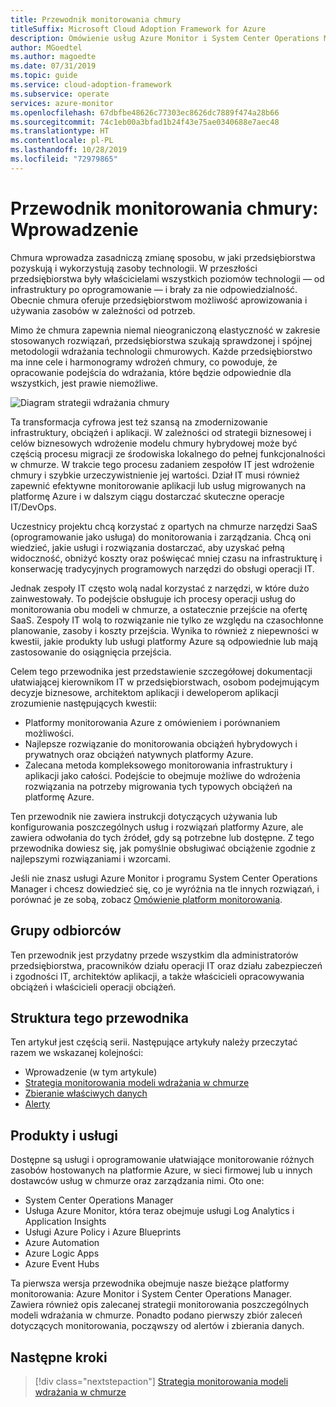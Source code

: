 ```yaml
---
title: Przewodnik monitorowania chmury
titleSuffix: Microsoft Cloud Adoption Framework for Azure
description: Omówienie usług Azure Monitor i System Center Operations Manager
author: MGoedtel
ms.author: magoedte
ms.date: 07/31/2019
ms.topic: guide
ms.service: cloud-adoption-framework
ms.subservice: operate
services: azure-monitor
ms.openlocfilehash: 67dbfbe48626c77303ec8626dc7889f474a28b66
ms.sourcegitcommit: 74c1eb00a3bfad1b24f43e75ae0340688e7aec48
ms.translationtype: HT
ms.contentlocale: pl-PL
ms.lasthandoff: 10/28/2019
ms.locfileid: "72979865"
---
```

# <a name="cloud-monitoring-guide-introduction"></a>Przewodnik monitorowania chmury: Wprowadzenie

Chmura wprowadza zasadniczą zmianę sposobu, w jaki przedsiębiorstwa pozyskują i wykorzystują zasoby technologii. W przeszłości przedsiębiorstwa były właścicielami wszystkich poziomów technologii — od infrastruktury po oprogramowanie — i brały za nie odpowiedzialność. Obecnie chmura oferuje przedsiębiorstwom możliwość aprowizowania i używania zasobów w zależności od potrzeb.

Mimo że chmura zapewnia niemal nieograniczoną elastyczność w zakresie stosowanych rozwiązań, przedsiębiorstwa szukają sprawdzonej i spójnej metodologii wdrażania technologii chmurowych. Każde przedsiębiorstwo ma inne cele i harmonogramy wdrożeń chmury, co powoduje, że opracowanie podejścia do wdrażania, które będzie odpowiednie dla wszystkich, jest prawie niemożliwe.

![Diagram strategii wdrażania chmury](./media/monitoring-management-guidance-cloud-and-on-premises/introduction-cloud-adoption.png)

Ta transformacja cyfrowa jest też szansą na zmodernizowanie infrastruktury, obciążeń i aplikacji. W zależności od strategii biznesowej i celów biznesowych wdrożenie modelu chmury hybrydowej może być częścią procesu migracji ze środowiska lokalnego do pełnej funkcjonalności w chmurze. W trakcie tego procesu zadaniem zespołów IT jest wdrożenie chmury i szybkie urzeczywistnienie jej wartości. Dział IT musi również zapewnić efektywne monitorowanie aplikacji lub usług migrowanych na platformę Azure i w dalszym ciągu dostarczać skuteczne operacje IT/DevOps.

Uczestnicy projektu chcą korzystać z opartych na chmurze narzędzi SaaS (oprogramowanie jako usługa) do monitorowania i zarządzania. Chcą oni wiedzieć, jakie usługi i rozwiązania dostarczać, aby uzyskać pełną widoczność, obniżyć koszty oraz poświęcać mniej czasu na infrastrukturę i konserwację tradycyjnych programowych narzędzi do obsługi operacji IT.

Jednak zespoły IT często wolą nadal korzystać z narzędzi, w które dużo zainwestowały. To podejście obsługuje ich procesy operacji usług do monitorowania obu modeli w chmurze, a ostatecznie przejście na ofertę SaaS. Zespoły IT wolą to rozwiązanie nie tylko ze względu na czasochłonne planowanie, zasoby i koszty przejścia. Wynika to również z niepewności w kwestii, jakie produkty lub usługi platformy Azure są odpowiednie lub mają zastosowanie do osiągnięcia przejścia.

Celem tego przewodnika jest przedstawienie szczegółowej dokumentacji ułatwiającej kierownikom IT w przedsiębiorstwach, osobom podejmującym decyzje biznesowe, architektom aplikacji i deweloperom aplikacji zrozumienie następujących kwestii:

* Platformy monitorowania Azure z omówieniem i porównaniem możliwości.
* Najlepsze rozwiązanie do monitorowania obciążeń hybrydowych i prywatnych oraz obciążeń natywnych platformy Azure.
* Zalecana metoda kompleksowego monitorowania infrastruktury i aplikacji jako całości. Podejście to obejmuje możliwe do wdrożenia rozwiązania na potrzeby migrowania tych typowych obciążeń na platformę Azure.

Ten przewodnik nie zawiera instrukcji dotyczących używania lub konfigurowania poszczególnych usług i rozwiązań platformy Azure, ale zawiera odwołania do tych źródeł, gdy są potrzebne lub dostępne. Z tego przewodnika dowiesz się, jak pomyślnie obsługiwać obciążenie zgodnie z najlepszymi rozwiązaniami i wzorcami.

Jeśli nie znasz usługi Azure Monitor i programu System Center Operations Manager i chcesz dowiedzieć się, co je wyróżnia na tle innych rozwiązań, i porównać je ze sobą, zobacz [Omówienie platform monitorowania](./platform-overview.md).

## <a name="audience"></a>Grupy odbiorców

Ten przewodnik jest przydatny przede wszystkim dla administratorów przedsiębiorstwa, pracowników działu operacji IT oraz działu zabezpieczeń i zgodności IT, architektów aplikacji, a także właścicieli opracowywania obciążeń i właścicieli operacji obciążeń.

## <a name="how-this-guide-is-structured"></a>Struktura tego przewodnika

Ten artykuł jest częścią serii. Następujące artykuły należy przeczytać razem we wskazanej kolejności:

* Wprowadzenie (w tym artykule)
* [Strategia monitorowania modeli wdrażania w chmurze](./cloud-models-monitor-overview.md)
* [Zbieranie właściwych danych](./data-collection.md)
* [Alerty](./alerting.md)

## <a name="products-and-services"></a>Produkty i usługi

Dostępne są usługi i oprogramowanie ułatwiające monitorowanie różnych zasobów hostowanych na platformie Azure, w sieci firmowej lub u innych dostawców usług w chmurze oraz zarządzania nimi. Oto one:

* System Center Operations Manager
* Usługa Azure Monitor, która teraz obejmuje usługi Log Analytics i Application Insights
* Usługi Azure Policy i Azure Blueprints
* Azure Automation
* Azure Logic Apps
* Azure Event Hubs

Ta pierwsza wersja przewodnika obejmuje nasze bieżące platformy monitorowania: Azure Monitor i System Center Operations Manager. Zawiera również opis zalecanej strategii monitorowania poszczególnych modeli wdrażania w chmurze. Ponadto podano pierwszy zbiór zaleceń dotyczących monitorowania, począwszy od alertów i zbierania danych.

## <a name="next-steps"></a>Następne kroki

> [!div class="nextstepaction"]
> [Strategia monitorowania modeli wdrażania w chmurze](./cloud-models-monitor-overview.md)
